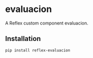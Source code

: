 # evaluacion

A Reflex custom component evaluacion.

## Installation

```bash
pip install reflex-evaluacion
```